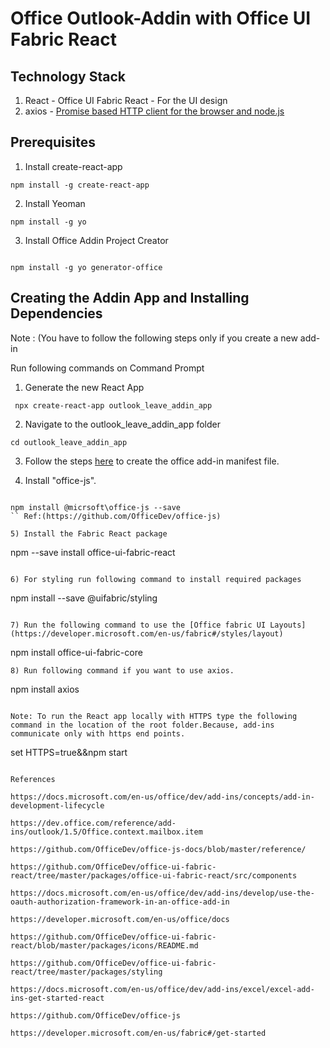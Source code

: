
# **Office Outlook-Addin with Office UI Fabric React**

## **Technology Stack**
1) React - Office UI Fabric React - For the UI design
2) axios - [Promise based HTTP client for the browser and node.js](https://github.com/axios/axios) 



## **Prerequisites**

1)	Install create-react-app
```
npm install -g create-react-app
```

2)	Install Yeoman
```
npm install -g yo
```


3) Install Office Addin  Project Creator

```

npm install -g yo generator-office
```

## Creating the Addin App and Installing Dependencies 

Note : (You have to follow the following steps only if you create a new add-in

Run following commands on Command Prompt


1) Generate the new React App

```
 npx create-react-app outlook_leave_addin_app
```
2) Navigate to the outlook_leave_addin_app folder

```
cd outlook_leave_addin_app
```

3) Follow the steps [here](https://docs.microsoft.com/en-us/office/dev/add-ins/excel/excel-add-ins-get-started-react#generate-the-manifest-file-and-sideload-the-add-in) to create the office add-in manifest file.

4) Install "office-js".

```

npm install @micrsoft\office-js --save   
`` Ref:(https://github.com/OfficeDev/office-js)

5) Install the Fabric React package 

```
npm --save install office-ui-fabric-react
```

6) For styling run following command to install required packages

```
npm install --save @uifabric/styling
```

7) Run the following command to use the [Office fabric UI Layouts](https://developer.microsoft.com/en-us/fabric#/styles/layout)

```
npm install office-ui-fabric-core
```
8) Run following command if you want to use axios.

```
npm install axios
```

Note: To run the React app locally with HTTPS type the following command in the location of the root folder.Because, add-ins communicate only with https end points. 

```
set HTTPS=true&&npm start
```

References

https://docs.microsoft.com/en-us/office/dev/add-ins/concepts/add-in-development-lifecycle

https://dev.office.com/reference/add-ins/outlook/1.5/Office.context.mailbox.item

https://github.com/OfficeDev/office-js-docs/blob/master/reference/

https://github.com/OfficeDev/office-ui-fabric-react/tree/master/packages/office-ui-fabric-react/src/components

https://docs.microsoft.com/en-us/office/dev/add-ins/develop/use-the-oauth-authorization-framework-in-an-office-add-in

https://developer.microsoft.com/en-us/office/docs

https://github.com/OfficeDev/office-ui-fabric-react/blob/master/packages/icons/README.md

https://github.com/OfficeDev/office-ui-fabric-react/tree/master/packages/styling

https://docs.microsoft.com/en-us/office/dev/add-ins/excel/excel-add-ins-get-started-react

https://github.com/OfficeDev/office-js

https://developer.microsoft.com/en-us/fabric#/get-started

